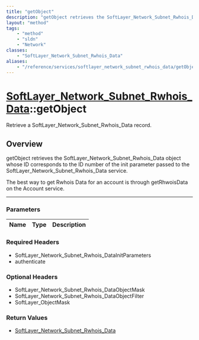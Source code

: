 ```yaml
---
title: "getObject"
description: "getObject retrieves the SoftLayer_Network_Subnet_Rwhois_Data object whose ID corresponds to the ID number of the init pa... "
layout: "method"
tags:
    - "method"
    - "sldn"
    - "Network"
classes:
    - "SoftLayer_Network_Subnet_Rwhois_Data"
aliases:
    - "/reference/services/softlayer_network_subnet_rwhois_data/getObject"
---
```

# [SoftLayer_Network_Subnet_Rwhois_Data](/reference/services/SoftLayer_Network_Subnet_Rwhois_Data)::getObject


Retrieve a SoftLayer_Network_Subnet_Rwhois_Data record.


## Overview 
getObject retrieves the SoftLayer_Network_Subnet_Rwhois_Data object whose ID corresponds to the ID number of the init parameter passed to the SoftLayer_Network_Subnet_Rwhois_Data service. 

The best way to get Rwhois Data for an account is through getRhwoisData on the Account service. 

-----

### Parameters 
|Name | Type | Description |
| --- | --- | --- |


### Required Headers
* SoftLayer_Network_Subnet_Rwhois_DataInitParameters
* authenticate


### Optional Headers
* SoftLayer_Network_Subnet_Rwhois_DataObjectMask
* SoftLayer_Network_Subnet_Rwhois_DataObjectFilter
* SoftLayer_ObjectMask

### Return Values
* <a href='/reference/datatypes/SoftLayer_Network_Subnet_Rwhois_Data'>SoftLayer_Network_Subnet_Rwhois_Data </a>




